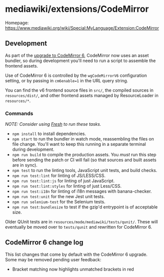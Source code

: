 # mediawiki/extensions/CodeMirror

Homepage: https://www.mediawiki.org/wiki/Special:MyLanguage/Extension:CodeMirror

## Development

As part of the [upgrade to CodeMirror 6](https://phabricator.wikimedia.org/T259059),
CodeMirror now uses an asset bundler, so during development you'll need to run a script
to assemble the frontend assets.

Use of CodeMirror 6 is controlled by the `wgCodeMirrorV6` configuration setting, or by
passing in `cm6enable=1` in the URL query string.

You can find the v6 frontend source files in `src/`, the compiled sources in
`resources/dist/`, and other frontend assets managed by ResourceLoader in
`resources/*`.

### Commands

_NOTE: Consider using [Fresh](https://gerrit.wikimedia.org/g/fresh/) to run these tasks._

* `npm install` to install dependencies.
* `npm start` to run the bundler in watch mode, reassembling the files on file change.
  You'll want to keep this running in a separate terminal during development.
* `npm run build` to compile the production assets. You *must* run this step before
  sending the patch or CI will fail (so that sources and built assets are in sync).
* `npm test` to run the linting tools, JavaScript unit tests, and build checks.
* `npm run test:lint` for linting of JS/LESS/CSS.
* `npm run test:lint:js` for linting of just JavaScript.
* `npm run test:lint:styles` for linting of just Less/CSS.
* `npm run test:i18n` for linting of i18n messages with banana-checker.
* `npm run test:unit` for the new Jest unit tests.
* `npm run selenium-test` for the Selenium tests.
* `npm run test:bundlesize` to test if the gzip'd entrypoint is of acceptable size.

Older QUnit tests are in `resources/mode/mediawiki/tests/qunit/`. These will
eventually be moved over to `tests/qunit` and rewritten for CodeMirror 6.

## CodeMirror 6 change log

This list changes that come by default with the CodeMirror 6 upgrade.
Some may be removed pending user feedback:

* Bracket matching now highlights unmatched brackets in red
